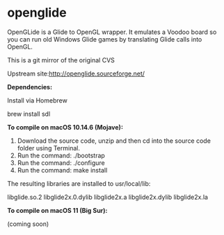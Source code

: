 # openglide

OpenGLide is a Glide to OpenGL wrapper. It emulates a Voodoo board so you can run old Windows Glide games by translating Glide calls into OpenGL.

This is a git mirror of the original CVS

Upstream site:http://openglide.sourceforge.net/


**Dependencies:**

Install via Homebrew

brew install sdl

**To compile on macOS 10.14.6 (Mojave):**

1. Download the source code, unzip and then cd into the source code folder using Terminal.
2. Run the command: ./bootstrap
3. Run the command: ./configure
4. Run the command: make install

The resulting libraries are installed to usr/local/lib:

libglide.so.2
libglide2x.0.dylib
libglide2x.a
libglide2x.dylib
libglide2x.la

**To compile on macOS 11 (Big Sur):**

(coming soon)
